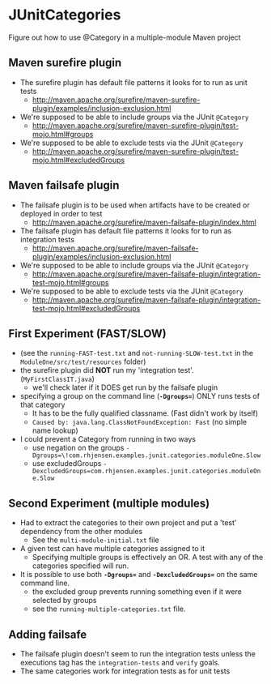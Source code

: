 # JUnitCategories
Figure out how to use @Category in a multiple-module Maven project

## Maven surefire plugin
- The surefire plugin has default file patterns it looks for to run as unit tests
  - http://maven.apache.org/surefire/maven-surefire-plugin/examples/inclusion-exclusion.html
- We're supposed to be able to include groups via the JUnit `@Category`
  - http://maven.apache.org/surefire/maven-surefire-plugin/test-mojo.html#groups
- We're supposed to be able to exclude tests via the JUnit `@Category`
  - http://maven.apache.org/surefire/maven-surefire-plugin/test-mojo.html#excludedGroups

## Maven failsafe plugin
- The failsafe plugin is to be used when artifacts have to be created or deployed in order to test
  - http://maven.apache.org/surefire/maven-failsafe-plugin/index.html
- The failsafe plugin has default file patterns it looks for to run as integration tests
  - http://maven.apache.org/surefire/maven-failsafe-plugin/examples/inclusion-exclusion.html
- We're supposed to be able to include groups via the JUnit `@Category`
  - http://maven.apache.org/surefire/maven-failsafe-plugin/integration-test-mojo.html#groups
- We're supposed to be able to exclude tests via the JUnit `@Category`
  - http://maven.apache.org/surefire/maven-failsafe-plugin/integration-test-mojo.html#excludedGroups

## First Experiment (FAST/SLOW)
- (see the `running-FAST-test.txt` and `not-running-SLOW-test.txt` in the `ModuleOne/src/test/resources` folder)
- the surefire plugin did **NOT** run my 'integration test'. (`MyFirstClassIT.java`)
  - we'll check later if it DOES get run by the failsafe plugin
- specifying a group on the command line (**`-Dgroups=`**) ONLY runs tests of that category
  - It has to be the fully qualified classname. (Fast didn't work by itself)
  - `Caused by: java.lang.ClassNotFoundException: Fast` (no simple name lookup)
- I could prevent a Category from running in two ways
  - use negation on the groups `-Dgroups=\!com.rhjensen.examples.junit.categories.moduleOne.Slow`
  - use excludedGroups `-DexcludedGroups=com.rhjensen.examples.junit.categories.moduleOne.Slow`

## Second Experiment (multiple modules)
- Had to extract the categories to their own project and put a 'test' dependency from the other modules
  - See the `multi-module-initial.txt` file
- A given test can have multiple categories assigned to it
  - Specifying multiple groups is effectively an OR. A test with any of the categories specified will run.
- It is possible to use both **`-Dgroups=`** and **`-DexcludedGroups=`** on the same command line.
  - the excluded group prevents running something even if it were selected by groups
  - see the `running-multiple-categories.txt` file.

## Adding failsafe
- The failsafe plugin doesn't seem to run the integration tests unless the executions tag has the `integration-tests` and `verify` goals.
- The same categories work for integration tests as for unit tests
